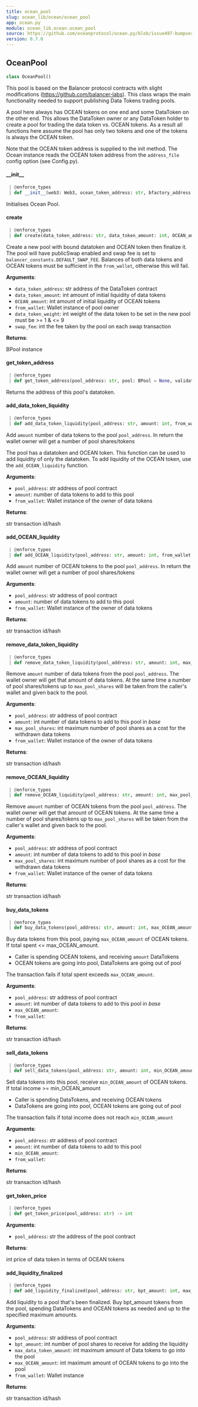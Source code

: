 ```yaml
---
title: ocean_pool
slug: ocean_lib/ocean/ocean_pool
app: ocean.py
module: ocean_lib.ocean.ocean_pool
source: https://github.com/oceanprotocol/ocean.py/blob/issue497-bumpversion-to-v0.7.0/ocean_lib/ocean/ocean_pool.py
version: 0.7.0
---
```

## OceanPool

```python
class OceanPool()
```

This pool is based on the Balancer protocol contracts with slight
modifications (https://github.com/balancer-labs). This class wraps the main
functionality needed to support publishing Data Tokens trading pools.

A pool here always has OCEAN tokens on one end and some DataToken on the other end.
This allows the DataToken owner or any DataToken holder to create a pool for trading
the data token vs. OCEAN tokens. As a result all functions here assume the pool
has only two tokens and one of the tokens is always the OCEAN token.

Note that the OCEAN token address is supplied to the init method. The Ocean instance
reads the OCEAN token address from the `address_file` config option (see Config.py).

#### \_\_init\_\_

```python
 | @enforce_types
 | def __init__(web3: Web3, ocean_token_address: str, bfactory_address: str, dtfactory_address: str) -> None
```

Initialises Ocean Pool.

#### create

```python
 | @enforce_types
 | def create(data_token_address: str, data_token_amount: int, OCEAN_amount: int, from_wallet: Wallet, data_token_weight: int = balancer_constants.INIT_WEIGHT_DT, swap_fee: int = balancer_constants.DEFAULT_SWAP_FEE) -> BPool
```

Create a new pool with bound datatoken and OCEAN token then finalize it.
The pool will have publicSwap enabled and swap fee is set
to `balancer_constants.DEFAULT_SWAP_FEE`.
Balances of both data tokens and OCEAN tokens must be sufficient in the
`from_wallet`, otherwise this will fail.

**Arguments**:

- `data_token_address`: str address of the DataToken contract
- `data_token_amount`: int amount of initial liquidity of data tokens
- `OCEAN_amount`: int amount of initial liquidity of OCEAN tokens
- `from_wallet`: Wallet instance of pool owner
- `data_token_weight`: int weight of the data token to be set in the new pool must be >= 1 & <= 9
- `swap_fee`: int the fee taken by the pool on each swap transaction

**Returns**:

BPool instance

#### get\_token\_address

```python
 | @enforce_types
 | def get_token_address(pool_address: str, pool: BPool = None, validate: bool = True) -> str
```

Returns the address of this pool's datatoken.

#### add\_data\_token\_liquidity

```python
 | @enforce_types
 | def add_data_token_liquidity(pool_address: str, amount: int, from_wallet: Wallet) -> str
```

Add `amount` number of data tokens to the pool `pool_address`. In return the wallet owner
will get a number of pool shares/tokens

The pool has a datatoken and OCEAN token. This function can be used to add liquidity of only
the datatoken. To add liquidity of the OCEAN token, use the `add_OCEAN_liquidity` function.

**Arguments**:

- `pool_address`: str address of pool contract
- `amount`: number of data tokens to add to this pool
- `from_wallet`: Wallet instance of the owner of data tokens

**Returns**:

str transaction id/hash

#### add\_OCEAN\_liquidity

```python
 | @enforce_types
 | def add_OCEAN_liquidity(pool_address: str, amount: int, from_wallet: Wallet) -> str
```

Add `amount` number of OCEAN tokens to the pool `pool_address`. In return the wallet owner
will get a number of pool shares/tokens

**Arguments**:

- `pool_address`: str address of pool contract
- `amount`: number of data tokens to add to this pool
- `from_wallet`: Wallet instance of the owner of data tokens

**Returns**:

str transaction id/hash

#### remove\_data\_token\_liquidity

```python
 | @enforce_types
 | def remove_data_token_liquidity(pool_address: str, amount: int, max_pool_shares: int, from_wallet: Wallet) -> str
```

Remove `amount` number of data tokens from the pool `pool_address`. The wallet owner
will get that amount of data tokens. At the same time a number of pool shares/tokens up to
`max_pool_shares` will be taken from the caller's wallet and given back to the pool.

**Arguments**:

- `pool_address`: str address of pool contract
- `amount`: int number of data tokens to add to this pool in *base*
- `max_pool_shares`: int maximum number of pool shares as a cost for the withdrawn data tokens
- `from_wallet`: Wallet instance of the owner of data tokens

**Returns**:

str transaction id/hash

#### remove\_OCEAN\_liquidity

```python
 | @enforce_types
 | def remove_OCEAN_liquidity(pool_address: str, amount: int, max_pool_shares: int, from_wallet: Wallet) -> str
```

Remove `amount` number of OCEAN tokens from the pool `pool_address`. The wallet owner
will get that amount of OCEAN tokens. At the same time a number of pool shares/tokens up to
`max_pool_shares` will be taken from the caller's wallet and given back to the pool.

**Arguments**:

- `pool_address`: str address of pool contract
- `amount`: int number of data tokens to add to this pool in *base*
- `max_pool_shares`: int maximum number of pool shares as a cost for the withdrawn data tokens
- `from_wallet`: Wallet instance of the owner of data tokens

**Returns**:

str transaction id/hash

#### buy\_data\_tokens

```python
 | @enforce_types
 | def buy_data_tokens(pool_address: str, amount: int, max_OCEAN_amount: int, from_wallet: Wallet) -> str
```

Buy data tokens from this pool, paying `max_OCEAN_amount` of OCEAN tokens.
If total spent <= max_OCEAN_amount.
- Caller is spending OCEAN tokens, and receiving `amount` DataTokens
- OCEAN tokens are going into pool, DataTokens are going out of pool

The transaction fails if total spent exceeds `max_OCEAN_amount`.

**Arguments**:

- `pool_address`: str address of pool contract
- `amount`: int number of data tokens to add to this pool in *base*
- `max_OCEAN_amount`: 
- `from_wallet`: 

**Returns**:

str transaction id/hash

#### sell\_data\_tokens

```python
 | @enforce_types
 | def sell_data_tokens(pool_address: str, amount: int, min_OCEAN_amount: int, from_wallet: Wallet) -> str
```

Sell data tokens into this pool, receive `min_OCEAN_amount` of OCEAN tokens.
If total income >= min_OCEAN_amount
- Caller is spending DataTokens, and receiving OCEAN tokens
- DataTokens are going into pool, OCEAN tokens are going out of pool

The transaction fails if total income does not reach `min_OCEAN_amount`

**Arguments**:

- `pool_address`: str address of pool contract
- `amount`: int number of data tokens to add to this pool
- `min_OCEAN_amount`: 
- `from_wallet`: 

**Returns**:

str transaction id/hash

#### get\_token\_price

```python
 | @enforce_types
 | def get_token_price(pool_address: str) -> int
```

**Arguments**:

- `pool_address`: str the address of the pool contract

**Returns**:

int price of data token in terms of OCEAN tokens

#### add\_liquidity\_finalized

```python
 | @enforce_types
 | def add_liquidity_finalized(pool_address: str, bpt_amount: int, max_data_token_amount: int, max_OCEAN_amount: int, from_wallet: Wallet) -> str
```

Add liquidity to a pool that's been finalized.
Buy bpt_amount tokens from the pool, spending DataTokens and OCEAN tokens
as needed and up to the specified maximum amounts.

**Arguments**:

- `pool_address`: str address of pool contract
- `bpt_amount`: int number of pool shares to receive for adding the liquidity
- `max_data_token_amount`: int maximum amount of Data tokens to go into the pool
- `max_OCEAN_amount`: int maximum amount of OCEAN tokens to go into the pool
- `from_wallet`: Wallet instance

**Returns**:

str transaction id/hash

